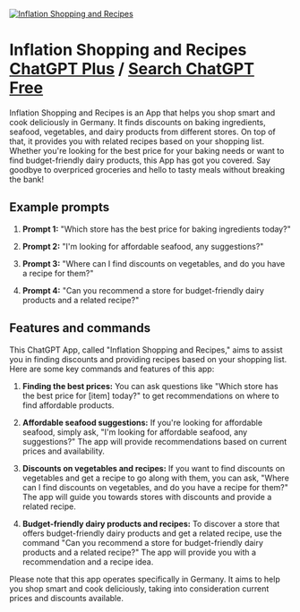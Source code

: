 
[![Inflation Shopping and Recipes](https://files.oaiusercontent.com/file-zEdBwe12EGoA0awjD3Hx6YmF?se=2123-10-17T19%3A53%3A52Z&sp=r&sv=2021-08-06&sr=b&rscc=max-age%3D31536000%2C%20immutable&rscd=attachment%3B%20filename%3Db56c65c9-e1bc-4600-ba52-e27004d03279.png&sig=YdYv/eNwenWikzx4OZTXjhMMRrPU6Wh7v3t8SEBLXgQ%3D)](https://chat.openai.com/g/g-Gf6QgWGjp-inflation-shopping-and-recipes)

# Inflation Shopping and Recipes [ChatGPT Plus](https://chat.openai.com/g/g-Gf6QgWGjp-inflation-shopping-and-recipes) / [Search ChatGPT Free](https://gptcall.net/index.html#/?search=Inflation%20Shopping%20and%20Recipes)

Inflation Shopping and Recipes is an App that helps you shop smart and cook deliciously in Germany. It finds discounts on baking ingredients, seafood, vegetables, and dairy products from different stores. On top of that, it provides you with related recipes based on your shopping list. Whether you're looking for the best price for your baking needs or want to find budget-friendly dairy products, this App has got you covered. Say goodbye to overpriced groceries and hello to tasty meals without breaking the bank!

## Example prompts

1. **Prompt 1:** "Which store has the best price for baking ingredients today?"

2. **Prompt 2:** "I'm looking for affordable seafood, any suggestions?"

3. **Prompt 3:** "Where can I find discounts on vegetables, and do you have a recipe for them?"

4. **Prompt 4:** "Can you recommend a store for budget-friendly dairy products and a related recipe?"

## Features and commands

This ChatGPT App, called "Inflation Shopping and Recipes," aims to assist you in finding discounts and providing recipes based on your shopping list. Here are some key commands and features of this app:

1. **Finding the best prices:** You can ask questions like "Which store has the best price for [item] today?" to get recommendations on where to find affordable products.

2. **Affordable seafood suggestions:** If you're looking for affordable seafood, simply ask, "I'm looking for affordable seafood, any suggestions?" The app will provide recommendations based on current prices and availability.

3. **Discounts on vegetables and recipes:** If you want to find discounts on vegetables and get a recipe to go along with them, you can ask, "Where can I find discounts on vegetables, and do you have a recipe for them?" The app will guide you towards stores with discounts and provide a related recipe.

4. **Budget-friendly dairy products and recipes:** To discover a store that offers budget-friendly dairy products and get a related recipe, use the command "Can you recommend a store for budget-friendly dairy products and a related recipe?" The app will provide you with a recommendation and a recipe idea.

Please note that this app operates specifically in Germany. It aims to help you shop smart and cook deliciously, taking into consideration current prices and discounts available.


